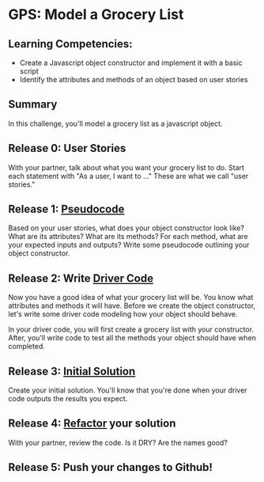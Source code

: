 # GPS: Model a Grocery List

## Learning Competencies:
- Create a Javascript object constructor and implement it with a basic script
- Identify the attributes and methods of an object based on user stories

## Summary
In this challenge, you'll model a grocery list as a javascript object. 

## Release 0: User Stories
With your partner, talk about what you want your grocery list to do. Start each statement with "As a user, I want to ..." These are what we call "user stories."

## Release 1: [Pseudocode](https://github.com/dev-academy-phase0/phase-0-handbook/blob/master/coding-references/pseudocode.md)
Based on your user stories, what does your object constructor look like? What are its attributes? What are its methods? For each method, what are your expected inputs and outputs? Write some pseudocode outlining your object constructor.

## Release 2: Write [Driver Code](https://github.com/dev-academy-phase0/phase-0-handbook/blob/master/coding-references/driver-code.md)
Now you have a good idea of what your grocery list will be. You know what attributes and methods it will have. Before we create the object constructor, let's write some driver code modeling how your object should behave.

In your driver code, you will first create a grocery list with your constructor. After, you'll write code to test all the methods your object should have when completed.

## Release 3: [Initial Solution](https://github.com/dev-academy-phase0/phase-0-handbook/blob/master/coding-references/initial-solution.md)
Create your initial solution. You'll know that you're done when your driver code outputs the results you expect. 

## Release 4: [Refactor](https://github.com/dev-academy-phase0/phase-0-handbook/blob/master/coding-references/refactoring.md) your solution
With your partner, review the code. Is it DRY? Are the names good?

## Release 5: Push your changes to Github!
